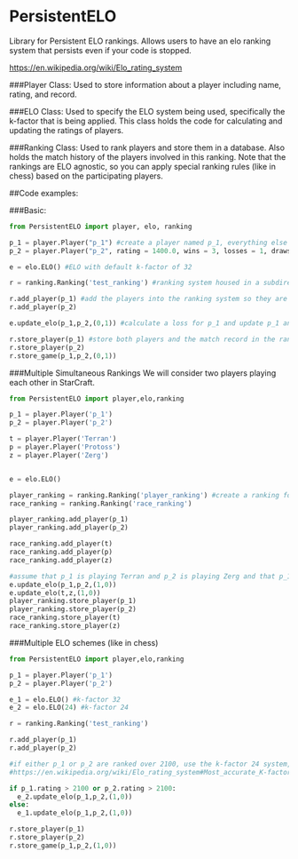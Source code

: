 # PersistentELO

Library for Persistent ELO rankings. Allows users to have an elo ranking system that persists even if your code is stopped.

https://en.wikipedia.org/wiki/Elo_rating_system

###Player Class:
Used to store information about a player including name, rating, and record.

###ELO Class:
Used to specify the ELO system being used, specifically the k-factor that is being applied. This class holds the code for calculating and updating the ratings of players.

###Ranking Class:
Used to rank players and store them in a database. Also holds the match history of the players involved in this ranking. Note that the rankings are ELO agnostic, so you can apply special ranking rules (like in chess) based on the participating players.

##Code examples:

###Basic:

```python
from PersistentELO import player, elo, ranking

p_1 = player.Player("p_1") #create a player named p_1, everything else is set to default
p_2 = player.Player("p_2", rating = 1400.0, wins = 3, losses = 1, draws = 1)

e = elo.ELO() #ELO with default k-factor of 32

r = ranking.Ranking('test_ranking') #ranking system housed in a subdirectory 'test_ranking'

r.add_player(p_1) #add the players into the ranking system so they are tracked
r.add_player(p_2)

e.update_elo(p_1,p_2,(0,1)) #calculate a loss for p_1 and update p_1 and p_2's profiles

r.store_player(p_1) #store both players and the match record in the ranking's directory
r.store_player(p_2)
r.store_game(p_1,p_2,(0,1))
``` 

###Multiple Simultaneous Rankings
We will consider two players playing each other in StarCraft.

```python
from PersistentELO import player,elo,ranking

p_1 = player.Player('p_1')
p_2 = player.Player('p_2')

t = player.Player('Terran')
p = player.Player('Protoss')
z = player.Player('Zerg')


e = elo.ELO()

player_ranking = ranking.Ranking('player_ranking') #create a ranking for player and for race 
race_ranking = ranking.Ranking('race_ranking')

player_ranking.add_player(p_1)
player_ranking.add_player(p_2)

race_ranking.add_player(t)
race_ranking.add_player(p)
race_ranking.add_player(z)

#assume that p_1 is playing Terran and p_2 is playing Zerg and that p_1 wins
e.update_elo(p_1,p_2,(1,0))
e.update_elo(t,z,(1,0))
player_ranking.store_player(p_1)
player_ranking.store_player(p_2)
race_ranking.store_player(t)
race_ranking.store_player(z)
```

###Multiple ELO schemes (like in chess)
```python
from PersistentELO import player,elo,ranking

p_1 = player.Player('p_1')
p_2 = player.Player('p_2')

e_1 = elo.ELO() #k-factor 32
e_2 = elo.ELO(24) #k-factor 24

r = ranking.Ranking('test_ranking')

r.add_player(p_1)
r.add_player(p_2)

#if either p_1 or p_2 are ranked over 2100, use the k-factor 24 system, otherwise use k-factor 32
#https://en.wikipedia.org/wiki/Elo_rating_system#Most_accurate_K-factor

if p_1.rating > 2100 or p_2.rating > 2100:
  e_2.update_elo(p_1,p_2,(1,0))
else:
  e_1.update_elo(p_1,p_2,(1,0))

r.store_player(p_1)
r.store_player(p_2)
r.store_game(p_1,p_2,(1,0))
```
